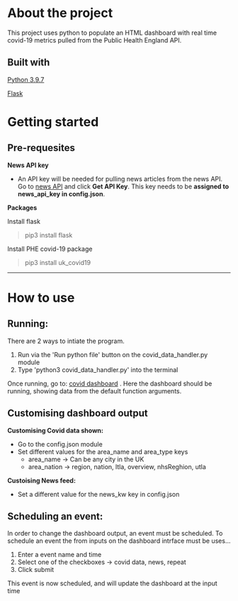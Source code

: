 
<!-- Headings -->
<!-- Strong -->
<!-- Horizontal Rule -->
<!-- Link -->
<!-- Blockquote -->
# About the project
This project uses python to populate an HTML dashboard with real time covid-19 metrics pulled from the Public Health England API.

## Built with

[Python 3.9.7](https://www.python.org/)

[Flask](https://flask.palletsprojects.com/en/2.0.x/)

# Getting started
## Pre-requesites
**News API key**
- An API key will be needed for pulling news articles from the news API. Go to [news API](https://newsapi.org/) and click **Get API Key**. This key needs to be **assigned to news_api_key in config.json**.

**Packages**

Install flask
  > pip3 install flask

Install PHE covid-19 package
  > pip3 install uk_covid19

---
# How to use

## Running:
There are 2 ways to intiate the program. 
1. Run via the 'Run python file' button on the covid_data_handler.py module
2. Type 'python3 covid_data_handler.py'  into the terminal

Once running, go to: [covid dashboard](http://127.0.0.1:5000/index) . Here the dashboard should be running, showing
data from the default function arguments.

## Customising dashboard output

**Customising Covid data shown:**
- Go to the config.json module
- Set different values for the area_name and area_type keys
    - area_name -> Can be any city in the UK
    - area_nation -> region, nation, ltla, overview, nhsReghion, utla

**Custoising News feed:**
- Set a different value for the news_kw key in config.json

## Scheduling an event:
In order to change the dashboard output, an event must be scheduled. To schedule an event the from inputs on the dashboard intrface must be uses...
1. Enter a event name and time
2. Select one of the checkboxes -> covid data, news, repeat
3. Click submit

This event is now scheduled, and will update the dashboard at the input time


